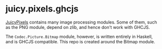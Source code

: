 # juicy.pixels.ghcjs

[JuicyPixels](https://github.com/Twinside/Juicy.Pixels) contains many image processing modules. Some of them, such as the PNG module, depend on zlib, and hence don't work with GHCJS.

The `Codec.Picture.Bitmap` module, however, is written entirely in Haskell, and is GHCJS compatible. This repo is created around the Bitmap module.